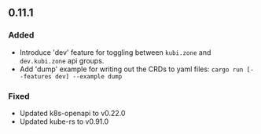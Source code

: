 ## 0.11.1

### Added
* Introduce 'dev' feature for toggling between `kubi.zone` and `dev.kubi.zone` api groups.
* Add 'dump' example for writing out the CRDs to yaml files: `cargo run [--features dev] --example dump`

### Fixed
* Updated k8s-openapi to v0.22.0
* Updated kube-rs to v0.91.0